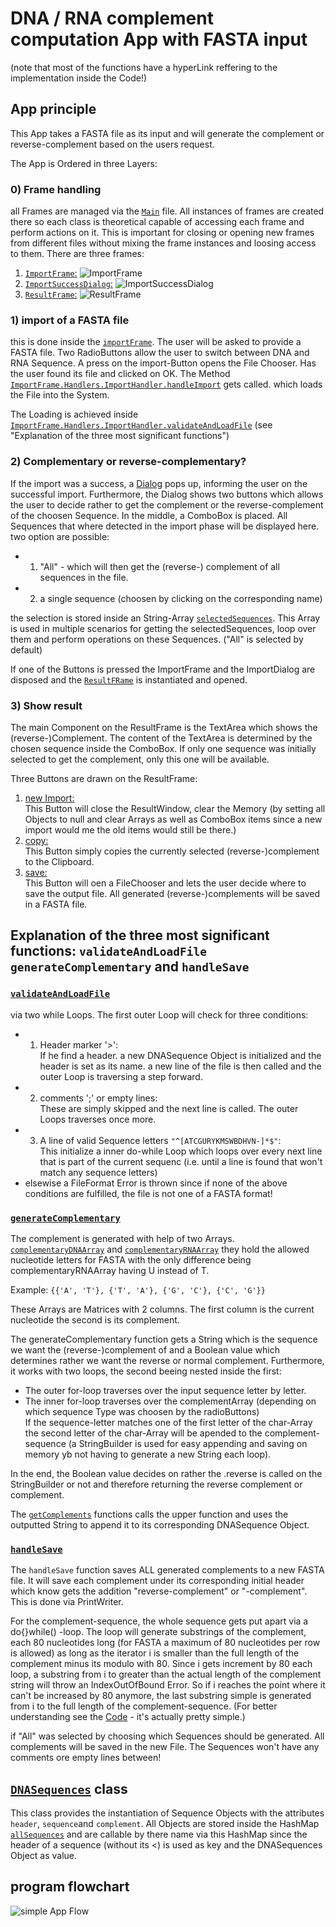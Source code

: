 # DNA / RNA complement computation App with FASTA input

(note that most of the functions have a hyperLink reffering to the implementation inside the Code!)

## App principle
This App takes a FASTA file as its input and will generate the complement or 
reverse-complement based on the users request.

The App is Ordered in three Layers:

### 0) Frame handling
all Frames are managed via the [`Main`](https://github.com/AbUndMax/DNA-Complementary-App/blob/a44164e1782119c641f518ea78161300baf105e3/Main/DNAComplementApp/Main.java)
file. All instances of frames are created there so each class is theoretical capable of accessing each frame and perform
actions on it. This is important for closing or opening new frames from different files without mixing the frame instances
and loosing access to them.
There are three frames:  
1) [`ImportFrame`:](https://github.com/AbUndMax/DNA-Complementary-App/blob/a44164e1782119c641f518ea78161300baf105e3/Main/DNAComplementApp/ImportFrame/ImportFrame.java)
![ImportFrame](Images/ImportFrame.png)
2) [`ImportSuccessDialog`:](https://github.com/AbUndMax/DNA-Complementary-App/blob/a44164e1782119c641f518ea78161300baf105e3/Main/DNAComplementApp/ImportSuccessDialog/ImportSuccessDialog.java)
![ImportSuccessDialog](Images/ImportSuccessDialog.png)
3) [`ResultFrame`:](https://github.com/AbUndMax/DNA-Complementary-App/blob/a44164e1782119c641f518ea78161300baf105e3/Main/DNAComplementApp/ResultFrame/ResultFrame.java)
![ResultFrame](Images/ResultFrame.png)

### 1) import of a FASTA file
this is done inside the [`importFrame`](https://github.com/AbUndMax/DNA-Complementary-App/blob/a44164e1782119c641f518ea78161300baf105e3/Main/DNAComplementApp/ImportFrame/ImportFrame.java).
The user will be asked to provide a FASTA file.
Two RadioButtons allow the user to switch between DNA and RNA Sequence. A press 
on the import-Button opens the File Chooser. Has the user found its file and clicked
on OK. The Method [`ImportFrame.Handlers.ImportHandler.handleImport`](https://github.com/AbUndMax/DNA-Complementary-App/blob/a44164e1782119c641f518ea78161300baf105e3/Main/DNAComplementApp/ImportFrame/Handlers/ImportHandler.java#L14) 
gets called. which loads the File into the System.

The Loading is achieved inside [`ImportFrame.Handlers.ImportHandler.validateAndLoadFile`](https://github.com/AbUndMax/DNA-Complementary-App/blob/a44164e1782119c641f518ea78161300baf105e3/Main/DNAComplementApp/ImportFrame/Handlers/ImportHandler.java#L55-L95)
(see "Explanation of the three most significant functions")

### 2) Complementary or reverse-complementary?
If the import was a success, a [Dialog](https://github.com/AbUndMax/DNA-Complementary-App/blob/a44164e1782119c641f518ea78161300baf105e3/Main/DNAComplementApp/ImportSuccessDialog/ImportSuccessDialog.java) 
pops up, informing the user on the successful import. Furthermore, the Dialog shows two buttons which allows the user
to decide rather to get the complement or the reverse-complement of the choosen Sequence.
In the middle, a ComboBox is placed. All Sequences that where detected in the import phase will be displayed here.
two option are possible:

 - 1) "All" - which will then get the (reverse-) complement of all sequences in the file.
 - 2) a single sequence (choosen by clicking on the corresponding name)

the selection is stored inside an String-Array [`selectedSequences`](https://github.com/AbUndMax/DNA-Complementary-App/blob/a44164e1782119c641f518ea78161300baf105e3/Main/DNAComplementApp/ImportSuccessDialog/Listeners/ImportSeqChooserCBoxListener.java#L11).
This Array is used in multiple scenarios for getting the selectedSequences, loop over them and perform operations on
these Sequences. ("All" is selected by default)

If one of the Buttons is pressed the ImportFrame and the ImportDialog are disposed and the [`ResultFRame`](https://github.com/AbUndMax/DNA-Complementary-App/blob/a44164e1782119c641f518ea78161300baf105e3/Main/DNAComplementApp/ResultFrame/ResultFrame.java)
is instantiated and opened.

### 3) Show result

The main Component on the ResultFrame is the TextArea which shows the (reverse-)Complement. The
content of the TextArea is determined by the chosen sequence inside the ComboBox. If only one sequence
was initially selected to get the complement, only this one will be available.

Three Buttons are drawn on the ResultFrame:
1) [new Import:](https://github.com/AbUndMax/DNA-Complementary-App/blob/a44164e1782119c641f518ea78161300baf105e3/Main/DNAComplementApp/ResultFrame/Handlers/NewImportHandler.java#L16)  
    This Button will close the ResultWindow, clear the Memory (by setting all Objects to null and
    clear Arrays as well as ComboBox items since a new import would me the old items would still be there.)
2) [copy:](https://github.com/AbUndMax/DNA-Complementary-App/blob/a44164e1782119c641f518ea78161300baf105e3/Main/DNAComplementApp/ResultFrame/Handlers/CopyHandler.java#L11)  
    This Button simply copies the currently selected (reverse-)complement to the Clipboard.
3) [save:](https://github.com/AbUndMax/DNA-Complementary-App/blob/a44164e1782119c641f518ea78161300baf105e3/Main/DNAComplementApp/ResultFrame/Handlers/SaveHandler.java#L14)  
    This Button will oen a FileChooser and lets the user decide where to save the output file.
    All generated (reverse-)complements will be saved in a FASTA file.


## Explanation of the three most significant functions: `validateAndLoadFile` `generateComplementary` and `handleSave`

### [`validateAndLoadFile`](https://github.com/AbUndMax/DNA-Complementary-App/blob/a44164e1782119c641f518ea78161300baf105e3/Main/DNAComplementApp/ImportFrame/Handlers/ImportHandler.java#L48)

via two while Loops. The first outer Loop will check for three conditions:
- 1) Header marker '>':  
    If he find a header. a new DNASequence Object is initialized and the header is set as its name.
    a new line of the file is then called and the outer Loop is traversing a step forward.
- 2) comments ';' or empty lines:  
    These are simply skipped and the next line is called. The outer Loops traverses once more.
- 3) A line of valid Sequence letters ```"^[ATCGURYKMSWBDHVN-]*$"```:  
    This initialize a inner do-while Loop which loops
    over every next line that is part of the current sequenc (i.e. until a line is found that won't match any sequence
    letters)
- elsewise a FileFormat Error is thrown since if none of the above conditions are fulfilled, the file is not one of a
  FASTA format!


### [`generateComplementary`](https://github.com/AbUndMax/DNA-Complementary-App/blob/a44164e1782119c641f518ea78161300baf105e3/Main/DNAComplementApp/ImportSuccessDialog/Handlers/ComplementHandler.java#L39)

The complement is generated with help of two Arrays.
[`complementaryDNAArray`](https://github.com/AbUndMax/DNA-Complementary-App/blob/a44164e1782119c641f518ea78161300baf105e3/Main/DNAComplementApp/ImportSuccessDialog/Handlers/ComplementHandler.java#L13)
and [`complementaryRNAArray`](https://github.com/AbUndMax/DNA-Complementary-App/blob/a44164e1782119c641f518ea78161300baf105e3/Main/DNAComplementApp/ImportSuccessDialog/Handlers/ComplementHandler.java#L18)
they hold the allowed nucleotide letters for FASTA with the only difference being complementaryRNAArray having U instead of T.

Example: `{{'A', 'T'}, {'T', 'A'}, {'G', 'C'}, {'C', 'G'}}`

These Arrays are Matrices with 2 columns. The first column is the current nucleotide the second is its complement.

The generateComplementary function gets a String which is the sequence we want the (reverse-)complement of and a Boolean
value which determines rather we want the reverse or normal complement.
Furthermore, it works with two loops, the second beeing nested inside the first:  
- The outer for-loop traverses over the input sequence letter by letter.
- The inner for-loop traverses over the complementArray (depending on which sequence Type was choosen by the radioButtons)  
    If the sequence-letter matches one of the first letter of the char-Array the second letter of the char-Array will 
    be apended to the complement-sequence (a StringBuilder is used for easy appending and saving on memory yb not having
    to generate a new String each loop).

In the end, the Boolean value decides on rather the .reverse is called on the StringBuilder or not and therefore returning
the reverse complement or complement.

The [`getComplements`](https://github.com/AbUndMax/DNA-Complementary-App/blob/a44164e1782119c641f518ea78161300baf105e3/Main/DNAComplementApp/ImportSuccessDialog/Handlers/ComplementHandler.java#L23)
functions calls the upper function and uses the outputted String to append it to its corresponding DNASequence Object.


### [`handleSave`](https://github.com/AbUndMax/DNA-Complementary-App/blob/a44164e1782119c641f518ea78161300baf105e3/Main/DNAComplementApp/ResultFrame/Handlers/SaveHandler.java#L14)

The `handleSave` function saves ALL generated complements to a new FASTA file.
It will save each complement under its corresponding initial header which know gets the addition "reverse-complement" or
"-complement". This is done via PrintWriter. 

For the complement-sequence, the whole sequence gets put apart via a do{}while() -loop. The loop will generate substrings
of the complement, each 80 nucleotides long (for FASTA a maximum of 80 nucleotides per row is allowed) as long as the 
iterator i is smaller than the full length of the complement minus its modulo with 80. Since i gets increment by 80 each
loop, a substring from i to greater than the actual length of the complement string will throw an IndexOutOfBound Error.
So if i reaches the point where it can't be increased by 80 anymore, the last substring simple is generated from i to 
the full length of the complement-sequence. (For better understanding see the [Code](https://github.com/AbUndMax/DNA-Complementary-App/blob/a44164e1782119c641f518ea78161300baf105e3/Main/DNAComplementApp/ResultFrame/Handlers/SaveHandler.java#L44-L54) - it's actually pretty simple.)

if "All" was selected by choosing which Sequences should be generated. All complements will be saved in the new File.
The Sequences won't have any comments ore empty lines between!

## [`DNASequences`](https://github.com/AbUndMax/DNA-Complementary-App/blob/a44164e1782119c641f518ea78161300baf105e3/Main/DNAComplementApp/ObjectClasses/DNASequences.java) class
This class provides the instantiation of Sequence Objects with the attributes `header`, `sequence`and `complement`.
All Objects are stored inside the HashMap [`allSequences`](https://github.com/AbUndMax/DNA-Complementary-App/blob/a44164e1782119c641f518ea78161300baf105e3/Main/DNAComplementApp/ObjectClasses/DNASequences.java#L15)
and are callable by there name via this HashMap since the header of a sequence (without its <) is used as key and the
DNASequences Object as value.

## program flowchart
![simple App Flow](Images/DNA-App-Flowchart.jpg)